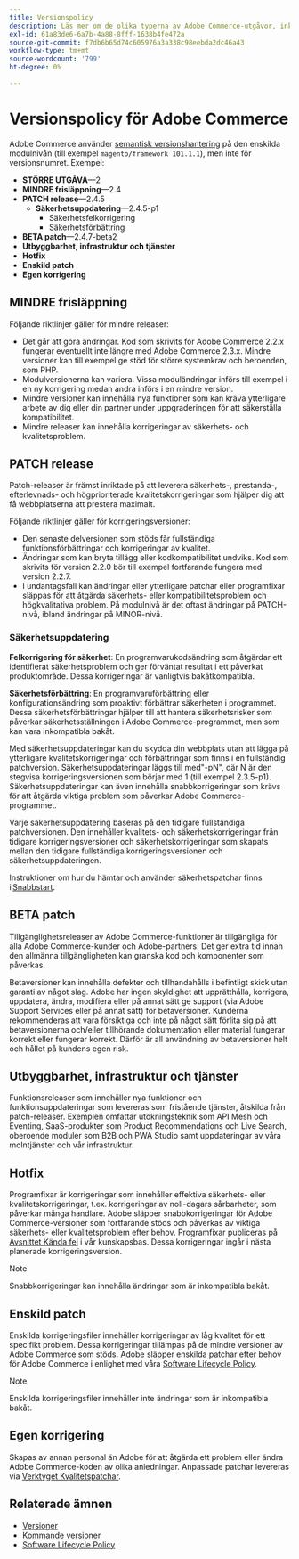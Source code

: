 ```yaml
---
title: Versionspolicy
description: Läs mer om de olika typerna av Adobe Commerce-utgåvor, inklusive smärre utgåvor, korrigeringsfiler, säkerhetskorrigeringar, funktioner, snabbkorrigeringar, enskilda korrigeringsfiler och anpassade korrigeringsfiler.
exl-id: 61a83de6-6a7b-4a88-8fff-1638b4fe472a
source-git-commit: f7db6b65d74c605976a3a338c98eebda2dc46a43
workflow-type: tm+mt
source-wordcount: '799'
ht-degree: 0%

---
```


# Versionspolicy för Adobe Commerce

Adobe Commerce använder [semantisk versionshantering](https://semver.org/) på den enskilda modulnivån (till exempel `magento/framework 101.1.1`), men inte för versionsnumret. Exempel:

- **STÖRRE UTGÅVA**—2
- **MINDRE frisläppning**—2.4
- **PATCH release**—2.4.5
   - **Säkerhetsuppdatering**—2.4.5-p1
      - Säkerhetsfelkorrigering
      - Säkerhetsförbättring
- **BETA patch**—2.4.7-beta2
- **Utbyggbarhet, infrastruktur och tjänster**
- **Hotfix**
- **Enskild patch**
- **Egen korrigering**

## MINDRE frisläppning

Följande riktlinjer gäller för mindre releaser:

- Det går att göra ändringar. Kod som skrivits för Adobe Commerce 2.2.x fungerar eventuellt inte längre med Adobe Commerce 2.3.x. Mindre versioner kan till exempel ge stöd för större systemkrav och beroenden, som PHP.
- Modulversionerna kan variera. Vissa moduländringar införs till exempel i en ny korrigering medan andra införs i en mindre version.
- Mindre versioner kan innehålla nya funktioner som kan kräva ytterligare arbete av dig eller din partner under uppgraderingen för att säkerställa kompatibilitet.
- Mindre releaser kan innehålla korrigeringar av säkerhets- och kvalitetsproblem.

## PATCH release

Patch-releaser är främst inriktade på att leverera säkerhets-, prestanda-, efterlevnads- och högprioriterade kvalitetskorrigeringar som hjälper dig att få webbplatserna att prestera maximalt.

Följande riktlinjer gäller för korrigeringsversioner:

- Den senaste delversionen som stöds får fullständiga funktionsförbättringar och korrigeringar av kvalitet.
- Ändringar som kan bryta tillägg eller kodkompatibilitet undviks. Kod som skrivits för version 2.2.0 bör till exempel fortfarande fungera med version 2.2.7.
- I undantagsfall kan ändringar eller ytterligare patchar eller programfixar släppas för att åtgärda säkerhets- eller kompatibilitetsproblem och högkvalitativa problem. På modulnivå är det oftast ändringar på PATCH-nivå, ibland ändringar på MINOR-nivå.

### Säkerhetsuppdatering

**Felkorrigering för säkerhet**: En programvarukodsändring som åtgärdar ett identifierat säkerhetsproblem och ger förväntat resultat i ett påverkat produktområde. Dessa korrigeringar är vanligtvis bakåtkompatibla.

**Säkerhetsförbättring**: En programvaruförbättring eller konfigurationsändring som proaktivt förbättrar säkerheten i programmet. Dessa säkerhetsförbättringar hjälper till att hantera säkerhetsrisker som påverkar säkerhetsställningen i Adobe Commerce-programmet, men som kan vara inkompatibla bakåt.

Med säkerhetsuppdateringar kan du skydda din webbplats utan att lägga på ytterligare kvalitetskorrigeringar och förbättringar som finns i en fullständig patchversion. Säkerhetsuppdateringar läggs till med&quot;-pN&quot;, där N är den stegvisa korrigeringsversionen som börjar med 1 (till exempel 2.3.5-p1). Säkerhetsuppdateringar kan även innehålla snabbkorrigeringar som krävs för att åtgärda viktiga problem som påverkar Adobe Commerce-programmet.

Varje säkerhetsuppdatering baseras på den tidigare fullständiga patchversionen. Den innehåller kvalitets- och säkerhetskorrigeringar från tidigare korrigeringsversioner och säkerhetskorrigeringar som skapats mellan den tidigare fullständiga korrigeringsversionen och säkerhetsuppdateringen.

Instruktioner om hur du hämtar och använder säkerhetspatchar finns i [Snabbstart](../installation/composer.md#example---security-patch).

## BETA patch

Tillgänglighetsreleaser av Adobe Commerce-funktioner är tillgängliga för alla Adobe Commerce-kunder och Adobe-partners. Det ger extra tid innan den allmänna tillgängligheten kan granska kod och komponenter som påverkas.

Betaversioner kan innehålla defekter och tillhandahålls i befintligt skick utan garanti av något slag. Adobe har ingen skyldighet att upprätthålla, korrigera, uppdatera, ändra, modifiera eller på annat sätt ge support (via Adobe Support Services eller på annat sätt) för betaversioner. Kunderna rekommenderas att vara försiktiga och inte på något sätt förlita sig på att betaversionerna och/eller tillhörande dokumentation eller material fungerar korrekt eller fungerar korrekt. Därför är all användning av betaversioner helt och hållet på kundens egen risk.

## Utbyggbarhet, infrastruktur och tjänster

Funktionsreleaser som innehåller nya funktioner och funktionsuppdateringar som levereras som fristående tjänster, åtskilda från patch-releaser. Exemplen omfattar utökningsteknik som API Mesh och Eventing, SaaS-produkter som Product Recommendations och Live Search, oberoende moduler som B2B och PWA Studio samt uppdateringar av våra molntjänster och vår infrastruktur.

## Hotfix

Programfixar är korrigeringar som innehåller effektiva säkerhets- eller kvalitetskorrigeringar, t.ex. korrigeringar av noll-dagars sårbarheter, som påverkar många handlare. Adobe släpper snabbkorrigeringar för Adobe Commerce-versioner som fortfarande stöds och påverkas av viktiga säkerhets- eller kvalitetsproblem efter behov. Programfixar publiceras på [Avsnittet Kända fel](https://support.magento.com/hc/en-us/sections/360003869892-Known-issues-patches-attached-) i vår kunskapsbas. Dessa korrigeringar ingår i nästa planerade korrigeringsversion.

>[!NOTE]
>
>Snabbkorrigeringar kan innehålla ändringar som är inkompatibla bakåt.

## Enskild patch

Enskilda korrigeringsfiler innehåller korrigeringar av låg kvalitet för ett specifikt problem. Dessa korrigeringar tillämpas på de mindre versioner av Adobe Commerce som stöds. Adobe släpper enskilda patchar efter behov för Adobe Commerce i enlighet med våra [Software Lifecycle Policy](https://www.adobe.com/content/dam/cc/en/legal/terms/enterprise/pdfs/Adobe-Commerce-Software-Lifecycle-Policy.pdf).

>[!NOTE]
>
>Enskilda korrigeringsfiler innehåller inte ändringar som är inkompatibla bakåt.

## Egen korrigering

Skapas av annan personal än Adobe för att åtgärda ett problem eller ändra Adobe Commerce-koden av olika anledningar. Anpassade patchar levereras via [Verktyget Kvalitetspatchar](https://experienceleague.adobe.com/docs/commerce-operations/tools/quality-patches-tool/usage.html).

## Relaterade ämnen

- [Versioner](https://developer.adobe.com/commerce/php/development/versioning/)
- [Kommande versioner](schedule.md)
- [Software Lifecycle Policy](https://www.adobe.com/content/dam/cc/en/legal/terms/enterprise/pdfs/Adobe-Commerce-Software-Lifecycle-Policy.pdf)
